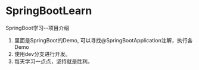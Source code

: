 # SpringBootLearn
SpringBoot学习--项目介绍
1. 里面是SpringBoot的Demo, 可以寻找@SpringBootApplication注解，执行各Demo
2. 使用dev分支进行开发。
3. 每天学习一点点，坚持就是胜利。
